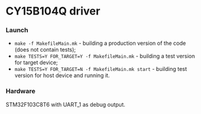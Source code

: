 # CY15B104Q driver
### Launch
* ```make -f MakefileMain.mk``` - building a production version of the code (does not contain tests);
* ```make TESTS=Y FOR_TARGET=Y -f MakefileMain.mk``` - building a test version for target device;
* ```make TESTS=Y FOR_TARGET=N -f MakefileMain.mk start``` - building test version for host device and running it.

### Hardware
STM32F103C8T6 with UART_1 as debug output.
